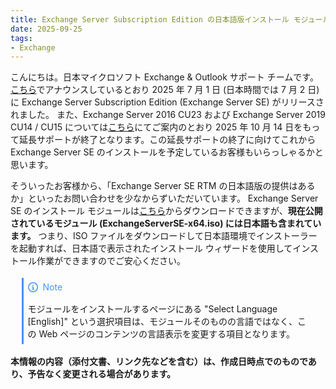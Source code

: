 ```yaml
---
title: Exchange Server Subscription Edition の日本語版インストール モジュール
date: 2025-09-25
tags: 
- Exchange
---
```


こんにちは。日本マイクロソフト Exchange & Outlook サポート チームです。
[こちら](https://jpmessaging.github.io/blog/exchange-server-subscription-edition-se-is-now-available/)でアナウンスしているとおり 2025 年 7 月 1 日 (日本時間では 7 月 2 日) に Exchange Server Subscription Edition (Exchange Server SE) がリリースされました。
また、Exchange Server 2016 CU23 および Exchange Server 2019 CU14 / CU15 については[こちら](https://jpmessaging.github.io/blog/t-6-months-exchange-server-2016-and-exchange-server-2019-end-of-support/)にてご案内のとおり 2025 年 10 月 14 日をもって延長サポートが終了となります。この延長サポートの終了に向けてこれから Exchange Server SE のインストールを予定しているお客様もいらっしゃるかと思います。

そういったお客様から、「Exchange  Server SE RTM の日本語版の提供はあるか」といったお問い合わせを少なからずいただいています。
Exchange  Server SE のインストール モジュールは[こちら](https://www.microsoft.com/en-us/download/details.aspx?id=108244)からダウンロードできますが、**現在公開されているモジュール (ExchangeServerSE-x64.iso) には日本語も含まれています。**
つまり、ISO ファイルをダウンロードして日本語環境でインストーラーを起動すれば、日本語で表示されたインストール ウィザードを使用してインストール作業ができますのでご安心ください。


<div style="margin:1.25em;border-left:.25em solid #4493f8;padding:.5em;">
<div style="margin-bottom:16px;display:flex;align-items:center;line-height:1;color:#4493f8">
<svg viewBox="0 0 16 16" version="1.1" width="16" height="16" aria-hidden="true" style="margin-right:8px">
<path fill="#4493f8" d="M0 8a8 8 0 1 1 16 0A8 8 0 0 1 0 8Zm8-6.5a6.5 6.5 0 1 0 0 13 6.5 6.5 0 0 0 0-13ZM6.5 7.75A.75.75 0 0 1 7.25 7h1a.75.75 0 0 1 .75.75v2.75h.25a.75.75 0 0 1 0 1.5h-2a.75.75 0 0 1 0-1.5h.25v-2h-.25a.75.75 0 0 1-.75-.75ZM8 6a1 1 0 1 1 0-2 1 1 0 0 1 0 2Z"></path>
</svg>
Note
</div>
<div>
モジュールをインストールするページにある "Select Language [English]" という選択項目は、モジュールそのものの言語ではなく、この Web ページのコンテンツの言語表示を変更する項目となります。
</div>
</div>



**本情報の内容（添付文書、リンク先などを含む）は、作成日時点でのものであり、予告なく変更される場合があります。**